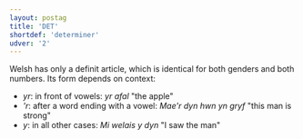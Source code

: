 ```yaml
---
layout: postag
title: 'DET'
shortdef: 'determiner'
udver: '2'
---
```


Welsh has only a definit article, which is identical for both genders and both numbers. Its form depends on context:
* _yr_: in front of vowels: _yr afal_ "the apple"
* _'r_: after a word ending with a vowel: _Mae'r dyn hwn yn gryf_ "this man is strong"
* _y_: in all other cases: _Mi welais y dyn_ "I saw the man"


<!-- Interlanguage links updated Po 11. listopadu 2024, 20:09:21 CET -->
